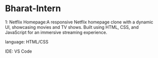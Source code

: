 # Bharat-Intern
1: Netflix ﻿Homepage:A responsive Netflix homepage clone with a dynamic UI, showcasing movies and TV shows. Built using HTML, CSS, and JavaScript for an immersive streaming experience.

language: HTML/CSS

IDE: VS Code

